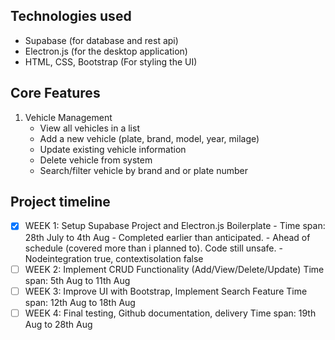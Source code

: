 ## Technologies used
- Supabase (for database and rest api)
- Electron.js (for the desktop application)
- HTML, CSS, Bootstrap (For styling the UI)

## Core Features
1. Vehicle Management
   - View all vehicles in a list
   - Add a new vehicle (plate, brand, model, year, milage)
   - Update existing vehicle information
   - Delete vehicle from system
   - Search/filter vehicle by brand and or plate number


## Project timeline
- [x] WEEK 1: Setup Supabase Project and Electron.js Boilerplate
      - Time span: 28th July to 4th Aug
      - Completed earlier than anticipated.
      - Ahead of schedule (covered more than i planned to). Code still unsafe.
      - Nodeintegration true, contextisolation false
- [ ] WEEK 2: Implement CRUD Functionality (Add/View/Delete/Update)
      Time span: 5th Aug to 11th Aug
- [ ] WEEK 3: Improve UI with Bootstrap, Implement Search Feature
      Time span: 12th Aug to 18th Aug
- [ ] WEEK 4: Final testing, Github documentation, delivery
      Time span: 19th Aug to 28th Aug
